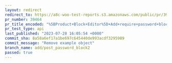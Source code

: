 ```yaml
---
layout: redirect
redirect_to: https://a8c-woo-test-reports.s3.amazonaws.com/public/pr/39464/api/index.html
pr_number: 39464
pr_title_encoded: "%5BProduct+Block+Editor%5D+Add+require+password+block+field"
pr_test_type: api
last_published: "2023-07-28 16:05:54 +0000"
commit_sha: 8a58a6ef17a1be697c645440de993acdf3295989
commit_message: "Remove example object"
branch_name: add/post_password_block2
passed: true
---
```

